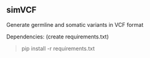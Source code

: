 ## simVCF

Generate germline and somatic variants in VCF format

Dependencies: (create requirements.txt)

> pip install -r requirements.txt





